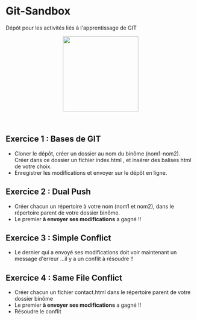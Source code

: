 # Git-Sandbox
Dépôt pour les activités liés à l'apprentissage de GIT
 <br/>
 <p align="center">
  <img src="https://humancoders-formations.s3.amazonaws.com/uploads/course/logo/10/thumb_bigger_formation-git.png" width="200" height="200" >
</p>
<br/>

## Exercice 1 : Bases de GIT
 - Cloner le dépôt, créer un dossier au nom du binôme (nom1-nom2). Créer dans ce dossier un fichier index.html , et insérer des balises html de votre choix. 
 - Enregistrer les modifications et envoyer sur le dépôt en ligne.

## Exercice 2 : Dual Push
 - Créer chacun un répertoire à votre nom (nom1 et nom2), dans le répertoire parent de votre dossier binôme. 
 - Le premier <strong>à envoyer ses modifications</strong> a gagné !!

## Exercice 3 : Simple Conflict
 - Le dernier qui a envoyé ses modifications doit voir maintenant un message d'erreur ...il y a un conflit à résoudre !!

## Exercice 4 : Same File Conflict
 - Créer chacun un fichier contact.html dans le répertoire parent de votre dossier binôme 
 - Le premier <strong>à envoyer ses modifications</strong> a gagné !! 
 - Résoudre le conflit 
 

      
